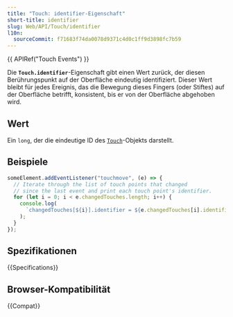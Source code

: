 ```yaml
---
title: "Touch: identifier-Eigenschaft"
short-title: identifier
slug: Web/API/Touch/identifier
l10n:
  sourceCommit: f71683f74da0078d9371c4d0c1ff9d3898fc7b59
---
```


{{ APIRef("Touch Events") }}

Die **`Touch.identifier`**-Eigenschaft gibt einen Wert zurück, der diesen Berührungspunkt auf der Oberfläche eindeutig identifiziert. Dieser Wert bleibt für jedes Ereignis, das die Bewegung dieses Fingers (oder Stiftes) auf der Oberfläche betrifft, konsistent, bis er von der Oberfläche abgehoben wird.

## Wert

Ein `long`, der die eindeutige ID des [`Touch`](/de/docs/Web/API/Touch)-Objekts darstellt.

## Beispiele

```js
someElement.addEventListener("touchmove", (e) => {
  // Iterate through the list of touch points that changed
  // since the last event and print each touch point's identifier.
  for (let i = 0; i < e.changedTouches.length; i++) {
    console.log(
      `changedTouches[${i}].identifier = ${e.changedTouches[i].identifier}`,
    );
  }
});
```

## Spezifikationen

{{Specifications}}

## Browser-Kompatibilität

{{Compat}}
